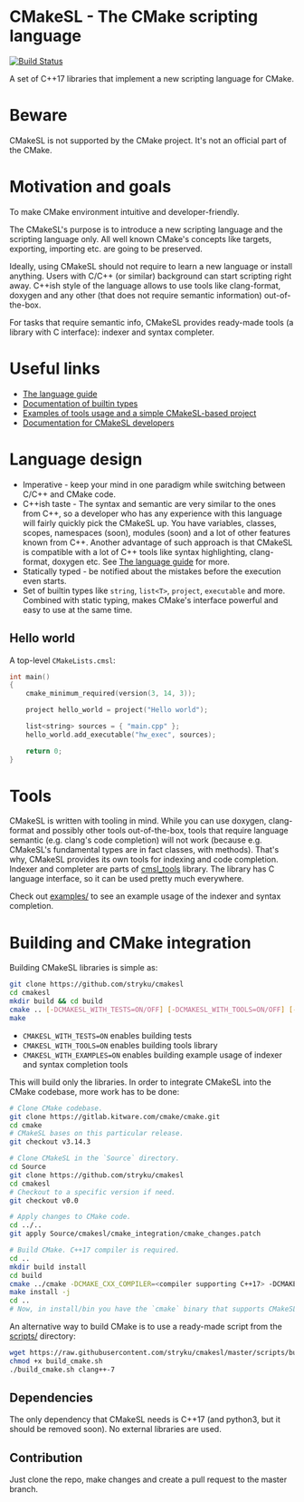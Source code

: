 # CMakeSL - The CMake scripting language
[![Build Status](https://travis-ci.org/stryku/cmakesl.svg?branch=master)](https://travis-ci.org/stryku/cmakesl)

A set of C++17 libraries that implement a new scripting language for CMake.


# Beware
CMakeSL is not supported by the CMake project. It's not an official part of the CMake.


# Motivation and goals
To make CMake environment intuitive and developer-friendly.

The CMakeSL's purpose is to introduce a new scripting language and the scripting language only.
All well known CMake's concepts like targets, exporting, importing etc. are going to be preserved.

Ideally, using CMakeSL should not require to learn a new language or install anything.
Users with C/C++ (or similar) background can start scripting right away.
C++ish style of the language allows to use tools like clang-format, doxygen and any other
(that does not require semantic information) out-of-the-box.

For tasks that require semantic info, CMakeSL provides ready-made tools (a library with C interface): indexer and syntax completer.


# Useful links
* [The language guide](https://github.com/stryku/cmakesl/blob/master/doc/UserGuide.md)
* [Documentation of builtin types](https://github.com/stryku/cmakesl/tree/master/doc/builtin_types)
* [Examples of tools usage and a simple CMakeSL-based project](https://github.com/stryku/cmakesl/tree/master/examples)
* [Documentation for CMakeSL developers](https://github.com/stryku/cmakesl/blob/master/doc/DeveloperGuide.md)

# Language design
* Imperative - keep your mind in one paradigm while switching between C/C++ and CMake code.
* C++ish taste - The syntax and semantic are very similar to the ones from C++, so a developer who has any experience with this language will fairly quickly pick the CMakeSL up. You have variables, classes, scopes, namespaces (soon), modules (soon) and a lot of other features known from C++. Another advantage of such approach is that CMakeSL is compatible with a lot of C++ tools like syntax highlighting, clang-format, doxygen etc. See [The language guide](https://github.com/stryku/cmakesl/blob/master/doc/UserGuide.md) for more.
* Statically typed - be notified about the mistakes before the execution even starts.
* Set of builtin types like `string`, `list<T>`, `project`, `executable` and more. Combined with static typing, makes CMake's interface powerful and easy to use at the same time.


## Hello world
A top-level `CMakeLists.cmsl`:
```cpp
int main()
{
    cmake_minimum_required(version(3, 14, 3));

    project hello_world = project("Hello world");

    list<string> sources = { "main.cpp" };
    hello_world.add_executable("hw_exec", sources);

    return 0;
}
```


# Tools
CMakeSL is written with tooling in mind. While you can use doxygen, clang-format and possibly other tools out-of-the-box,
tools that require language semantic (e.g. clang's code completion) will not work (because e.g. CMakeSL's fundamental types are in fact classes, with methods).
That's why, CMakeSL provides its own tools for indexing and code completion.
Indexer and completer are parts of [cmsl_tools](https://github.com/stryku/cmakesl/tree/master/tools/lib) library. The library has C language interface, so it can be used pretty much everywhere.

Check out [examples/](https://github.com/stryku/cmakesl/tree/master/examples) to see an example usage of the indexer and syntax completion.


# Building and CMake integration
Building CMakeSL libraries is simple as:
```sh
git clone https://github.com/stryku/cmakesl
cd cmakesl
mkdir build && cd build
cmake .. [-DCMAKESL_WITH_TESTS=ON/OFF] [-DCMAKESL_WITH_TOOLS=ON/OFF] [-DCMAKESL_WITH_EXAMPLES=ON/OFF]
make
```
* `CMAKESL_WITH_TESTS=ON` enables building tests
* `CMAKESL_WITH_TOOLS=ON` enables building tools library
* `CMAKESL_WITH_EXAMPLES=ON` enables building example usage of indexer and syntax completion tools

This will build only the libraries. In order to integrate CMakeSL into the CMake codebase, more work has to be done:
```sh
# Clone CMake codebase.
git clone https://gitlab.kitware.com/cmake/cmake.git
cd cmake
# CMakeSL bases on this particular release.
git checkout v3.14.3

# Clone CMakeSL in the `Source` directory.
cd Source
git clone https://github.com/stryku/cmakesl
cd cmakesl
# Checkout to a specific version if need.
git checkout v0.0

# Apply changes to CMake code.
cd ../..
git apply Source/cmakesl/cmake_integration/cmake_changes.patch

# Build CMake. C++17 compiler is required.
cd ..
mkdir build install
cd build
cmake ../cmake -DCMAKE_CXX_COMPILER=<compiler supporting C++17> -DCMAKE_INSTALL_PREFIX=../install
make install -j
cd ..
# Now, in install/bin you have the `cmake` binary that supports CMakeSL.
```

An alternative way to build CMake is to use a ready-made script from the [scripts/](https://github.com/stryku/cmakesl/tree/master/scripts) directory:
```sh
wget https://raw.githubusercontent.com/stryku/cmakesl/master/scripts/build_cmake.sh
chmod +x build_cmake.sh
./build_cmake.sh clang++-7
```


## Dependencies
The only dependency that CMakeSL needs is C++17 (and python3, but it should be removed soon). No external libraries are used.


## Contribution
Just clone the repo, make changes and create a pull request to the master branch.
